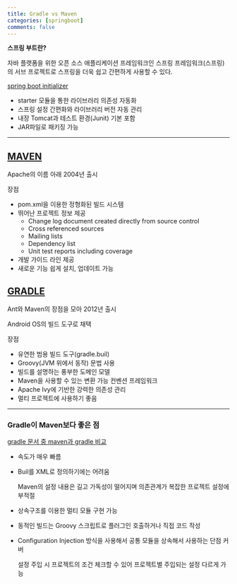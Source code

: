 ```yaml
---
title: Gradle vs Maven
categories: [springboot]
comments: false
---
```


__스프링 부트란?__

자바 플랫폼을 위한 오픈 소스 애플리케이션 프레임워크인 스프링 프레임워크(스프링)의 서브 프로젝트로
스프링을 더욱 쉽고 간편하게 사용할 수 있다.

<a href="https://start.spring.io/"> spring boot initializer </a>

- starter 모듈을 통한 라이브러리 의존성 자동화 
- 스프링 설정 간편화와 라이브러리 버전 자동 관리
- 내장 Tomcat과 테스트 환경(Junit) 기본 포함
- JAR파일로 패키징 가능

---


<h2><u>MAVEN</u></h2>
Apache의 이름 아래 2004년 출시


장점
* pom.xml을 이용한 정형화된 빌드 시스템
* 뛰어난 프로젝트 정보 제공
    - Change log document created directly from source control
    - Cross referenced sources
    - Mailing lists
    - Dependency list
    - Unit test reports including coverage
* 개발 가이드 라인 제공
* 새로운 기능 쉽게 설치, 업데이트 가능


<h2><u>GRADLE</u></h2>
Ant와 Maven의 장점을 모아 2012년 출시

Android OS의 빌드 도구로 채택

장점
* 유연한 범용 빌드 도구(gradle.buil)
* Groovy(JVM 위에서 동작) 문법 사용
* 빌드를 설명하는 풍부한 도메인 모델
* Maven을 사용할 수 있는 변환 가능 컨벤션 프레임워크 
* Apache Ivy에 기반한 강력한 의존성 관리
* 멀티 프로젝트에 사용하기 좋음


---


<h3>Gradle이 Maven보다 좋은 점</h3>
<a href="https://gradle.org/maven-vs-gradle/">gradle 문서 중 maven과 gradle 비교</a>

* 속도가 매우 빠름
* Buil를 XML로 정의하기에는 어려움

  Maven의 설정 내용은 길고 가독성이 떨어지며 의존관계가 복잡한 프로젝트 설정에 부적절

* 상속구조를 이용한 멀티 모듈 구현 가능
* 동적인 빌드는 Groovy 스크립트로 플러그인 호출하거나 직접 코드 작성
* Configuration Injection 방식을 사용해서 공통 모듈을 상속해서 사용하는 단점 커버

  설정 주입 시 프로젝트의 조건 체크할 수 있어 프로젝트별 주입되는 설정 다르게 가능












